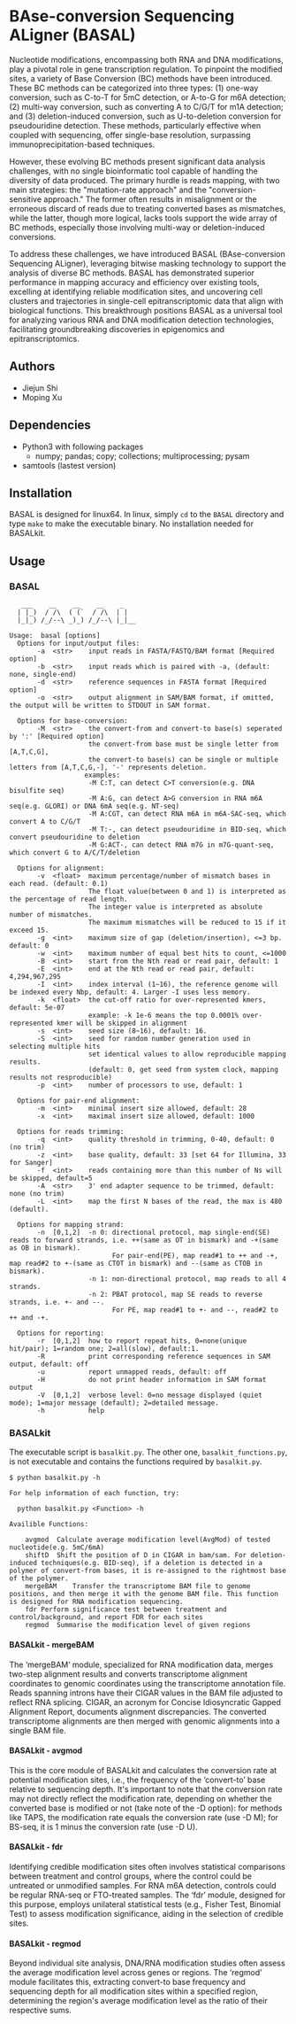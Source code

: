# BAse-conversion Sequencing ALigner (BASAL)
Nucleotide modifications, encompassing both RNA and DNA modifications, play a pivotal role in gene transcription regulation. To pinpoint the modified sites, a variety of Base Conversion (BC) methods have been introduced. These BC methods can be categorized into three types: (1) one-way conversion, such as C-to-T for 5mC detection, or A-to-G for m6A detection; (2) multi-way conversion, such as converting A to C/G/T for m1A detection; and (3) deletion-induced conversion, such as U-to-deletion conversion for pseudouridine detection. These methods, particularly effective when coupled with sequencing, offer single-base resolution, surpassing immunoprecipitation-based techniques.

However, these evolving BC methods present significant data analysis challenges, with no single bioinformatic tool capable of handling the diversity of data produced. The primary hurdle is reads mapping, with two main strategies: the "mutation-rate approach" and the "conversion-sensitive approach." The former often results in misalignment or the erroneous discard of reads due to treating converted bases as mismatches, while the latter, though more logical, lacks tools support the wide array of BC methods, especially those involving multi-way or deletion-induced conversions.

To address these challenges, we have introduced BASAL (BAse-conversion Sequencing ALigner), leveraging bitwise masking technology to support the analysis of diverse BC methods. BASAL has demonstrated superior performance in mapping accuracy and efficiency over existing tools, excelling at identifying reliable modification sites, and uncovering cell clusters and trajectories in single-cell epitranscriptomic data that align with biological functions. This breakthrough positions BASAL as a universal tool for analyzing various RNA and DNA modification detection technologies, facilitating groundbreaking discoveries in epigenomics and epitranscriptomics.

## Authors
- Jiejun Shi
- Moping Xu
## Dependencies
- Python3 with following packages
  - numpy; pandas; copy; collections; multiprocessing; pysam
- samtools (lastest version)
## Installation
BASAL is designed for linux64. In linux, simply `cd` to the `BASAL` directory and type `make` to make the executable binary.
No installation needed for BASALkit.
## Usage
### BASAL
	   ___    __    __    __    _
	  | |_)  / /\  ( (`  / /\  | |
	  |_|_) /_/--\ _)_) /_/--\ |_|__

	Usage:  basal [options]
	  Options for input/output files:
	       -a  <str>    input reads in FASTA/FASTQ/BAM format [Required option]
	       -b  <str>    input reads which is paired with -a, (default: none, single-end)
	       -d  <str>    reference sequences in FASTA format [Required option]
	       -o  <str>    output alignment in SAM/BAM format, if omitted, the output will be written to STDOUT in SAM format.

	  Options for base-conversion:
	       -M  <str>    the convert-from and convert-to base(s) seperated by ':' [Required option]
	                    the convert-from base must be single letter from [A,T,C,G],
	                    the convert-to base(s) can be single or multiple letters from [A,T,C,G,-], '-' represents deletion.
	                   examples:
	                    -M C:T, can detect C>T conversion(e.g. DNA bisulfite seq)
	                    -M A:G, can detect A>G conversion in RNA m6A seq(e.g. GLORI) or DNA 6mA seq(e.g. NT-seq)
	                    -M A:CGT, can detect RNA m6A in m6A-SAC-seq, which convert A to C/G/T
	                    -M T:-, can detect pseudouridine in BID-seq, which convert pseudouridine to deletion
	                    -M G:ACT-, can detect RNA m7G in m7G-quant-seq, which convert G to A/C/T/deletion

	  Options for alignment:
	       -v  <float>  maximum percentage/number of mismatch bases in each read. (default: 0.1)
	                    The float value(between 0 and 1) is interpreted as the percentage of read length.
	                    The integer value is interpreted as absolute number of mismatches.
	                    The maximum mismatches will be reduced to 15 if it exceed 15.
	       -g  <int>    maximum size of gap (deletion/insertion), <=3 bp. default: 0
	       -w  <int>    maximum number of equal best hits to count, <=1000
	       -B  <int>    start from the Nth read or read pair, default: 1
	       -E  <int>    end at the Nth read or read pair, default: 4,294,967,295
	       -I  <int>    index interval (1~16), the reference genome will be indexed every Nbp, default: 4. Larger -I uses less memory.
	       -k  <float>  the cut-off ratio for over-represented kmers, default: 5e-07
	                    example: -k 1e-6 means the top 0.0001% over-represented kmer will be skipped in alignment
	       -s  <int>    seed size (8~16), default: 16.
	       -S  <int>    seed for random number generation used in selecting multiple hits
	                    set identical values to allow reproducible mapping results.
	                    (default: 0, get seed from system clock, mapping results not resproducible)
	       -p  <int>    number of processors to use, default: 1

	  Options for pair-end alignment:
	       -m  <int>    minimal insert size allowed, default: 28
	       -x  <int>    maximal insert size allowed, default: 1000

	  Options for reads trimming:
	       -q  <int>    quality threshold in trimming, 0-40, default: 0 (no trim)
	       -z  <int>    base quality, default: 33 [set 64 for Illumina, 33 for Sanger]
	       -f  <int>    reads containing more than this number of Ns will be skipped, default=5
	       -A  <str>    3' end adapter sequence to be trimmed, default: none (no trim)
	       -L  <int>    map the first N bases of the read, the max is 480 (default).

	  Options for mapping strand:
	       -n  [0,1,2]  -n 0: directional protocol, map single-end(SE) reads to forward strands, i.e. ++(same as OT in bismark) and -+(same as OB in bismark).
	                          For pair-end(PE), map read#1 to ++ and -+, map read#2 to +-(same as CTOT in bismark) and --(same as CTOB in bismark).
	                    -n 1: non-directional protocol, map reads to all 4 strands.
	                    -n 2: PBAT protocol, map SE reads to reverse strands, i.e. +- and --.
	                          For PE, map read#1 to +- and --, read#2 to ++ and -+.

	  Options for reporting:
	       -r  [0,1,2]  how to report repeat hits, 0=none(unique hit/pair); 1=random one; 2=all(slow), default:1.
	       -R           print corresponding reference sequences in SAM output, default: off
	       -u           report unmapped reads, default: off
	       -H           do not print header information in SAM format output
	       -V  [0,1,2]  verbose level: 0=no message displayed (quiet mode); 1=major message (default); 2=detailed message.
	       -h           help

### BASALkit
The executable script is `basalkit.py`. The other one, `basalkit_functions.py`, is not executable and contains the functions required by `basalkit.py`.

	$ python basalkit.py -h

	For help information of each function, try:

	  python basalkit.py <Function> -h

	Availible Functions:

		avgmod	Calculate average modification level(AvgMod) of tested nucleotide(e.g. 5mC/6mA)
		shiftD	Shift the position of D in CIGAR in bam/sam. For deletion-induced techniques(e.g. BID-seq), if a deletion is detected in a polymer of convert-from bases, it is re-assigned to the rightmost base of the polymer.
		mergeBAM	Transfer the transcriptome BAM file to genome positions, and then merge it with the genome BAM file. This function is designed for RNA modification sequencing.
		fdr	Perform significance test between treatment and control/background, and report FDR for each sites
		regmod	Summarise the modification level of given regions

#### BASALkit - mergeBAM
The ‘mergeBAM’ module, specialized for RNA modification data, merges two-step alignment results and converts transcriptome alignment coordinates to genomic coordinates using the transcriptome annotation file. Reads spanning introns have their CIGAR values in the BAM file adjusted to reflect RNA splicing. CIGAR, an acronym for Concise Idiosyncratic Gapped Alignment Report, documents alignment discrepancies. The converted transcriptome alignments are then merged with genomic alignments into a single BAM file.

#### BASALkit - avgmod
This is the core module of BASALkit and calculates the conversion rate at potential modification sites, i.e., the frequency of the ‘convert-to’ base relative to sequencing depth. It's important to note that the conversion rate may not directly reflect the modification rate, depending on whether the converted base is modified or not (take note of the -D option): for methods like TAPS, the modification rate equals the conversion rate (use -D M); for BS-seq, it is 1 minus the conversion rate (use -D U).

#### BASALkit - fdr
Identifying credible modification sites often involves statistical comparisons between treatment and control groups, where the control could be untreated or unmodified samples. For RNA m6A detection, controls could be regular RNA-seq or FTO-treated samples. The ‘fdr’ module, designed for this purpose, employs unilateral statistical tests (e.g., Fisher Test, Binomial Test) to assess modification significance, aiding in the selection of credible sites.

#### BASALkit - regmod
Beyond individual site analysis, DNA/RNA modification studies often assess the average modification level across genes or regions. The ‘regmod’ module facilitates this, extracting convert-to base frequency and sequencing depth for all modification sites within a specified region, determining the region's average modification level as the ratio of their respective sums.
